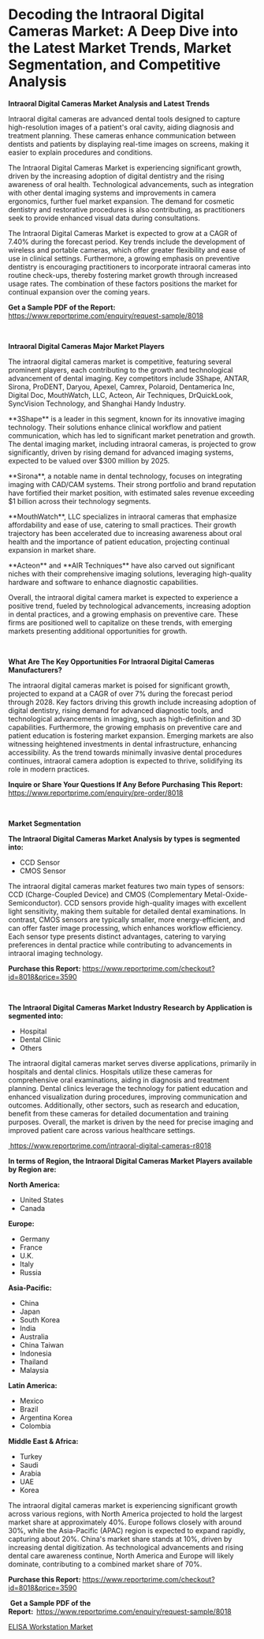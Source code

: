 <p><h1>Decoding the Intraoral Digital Cameras Market: A Deep Dive into the Latest Market Trends, Market Segmentation, and Competitive Analysis</h1></p><p><strong>Intraoral Digital Cameras Market Analysis and Latest Trends</strong></p>
<p><p>Intraoral digital cameras are advanced dental tools designed to capture high-resolution images of a patient's oral cavity, aiding diagnosis and treatment planning. These cameras enhance communication between dentists and patients by displaying real-time images on screens, making it easier to explain procedures and conditions. </p><p>The Intraoral Digital Cameras Market is experiencing significant growth, driven by the increasing adoption of digital dentistry and the rising awareness of oral health. Technological advancements, such as integration with other dental imaging systems and improvements in camera ergonomics, further fuel market expansion. The demand for cosmetic dentistry and restorative procedures is also contributing, as practitioners seek to provide enhanced visual data during consultations.</p><p>The Intraoral Digital Cameras Market is expected to grow at a CAGR of 7.40% during the forecast period. Key trends include the development of wireless and portable cameras, which offer greater flexibility and ease of use in clinical settings. Furthermore, a growing emphasis on preventive dentistry is encouraging practitioners to incorporate intraoral cameras into routine check-ups, thereby fostering market growth through increased usage rates. The combination of these factors positions the market for continual expansion over the coming years.</p></p>
<p><strong>Get a Sample PDF of the Report:&nbsp;</strong> <a href="https://www.reportprime.com/enquiry/request-sample/8018?utm_campaign=2735&utm_medium=2&utm_source=Github&utm_content=ia&utm_term=19032025&utm_id=intraoral-digital-cameras">https://www.reportprime.com/enquiry/request-sample/8018</a></p>
<p>&nbsp;</p>
<p><strong>Intraoral Digital Cameras Major Market Players</strong></p>
<p><p>The intraoral digital cameras market is competitive, featuring several prominent players, each contributing to the growth and technological advancement of dental imaging. Key competitors include 3Shape, ANTAR, Sirona, ProDENT, Daryou, Apexel, Camrex, Polaroid, Dentamerica Inc, Digital Doc, MouthWatch, LLC, Acteon, Air Techniques, DrQuickLook, SyncVision Technology, and Shanghai Handy Industry.</p><p>**3Shape** is a leader in this segment, known for its innovative imaging technology. Their solutions enhance clinical workflow and patient communication, which has led to significant market penetration and growth. The dental imaging market, including intraoral cameras, is projected to grow significantly, driven by rising demand for advanced imaging systems, expected to be valued over $300 million by 2025.</p><p>**Sirona**, a notable name in dental technology, focuses on integrating imaging with CAD/CAM systems. Their strong portfolio and brand reputation have fortified their market position, with estimated sales revenue exceeding $1 billion across their technology segments.</p><p>**MouthWatch**, LLC specializes in intraoral cameras that emphasize affordability and ease of use, catering to small practices. Their growth trajectory has been accelerated due to increasing awareness about oral health and the importance of patient education, projecting continual expansion in market share.</p><p>**Acteon** and **AIR Techniques** have also carved out significant niches with their comprehensive imaging solutions, leveraging high-quality hardware and software to enhance diagnostic capabilities.</p><p>Overall, the intraoral digital camera market is expected to experience a positive trend, fueled by technological advancements, increasing adoption in dental practices, and a growing emphasis on preventive care. These firms are positioned well to capitalize on these trends, with emerging markets presenting additional opportunities for growth.</p></p>
<p>&nbsp;</p>
<p><strong>What Are The Key Opportunities For Intraoral Digital Cameras Manufacturers?</strong></p>
<p><p>The intraoral digital cameras market is poised for significant growth, projected to expand at a CAGR of over 7% during the forecast period through 2028. Key factors driving this growth include increasing adoption of digital dentistry, rising demand for advanced diagnostic tools, and technological advancements in imaging, such as high-definition and 3D capabilities. Furthermore, the growing emphasis on preventive care and patient education is fostering market expansion. Emerging markets are also witnessing heightened investments in dental infrastructure, enhancing accessibility. As the trend towards minimally invasive dental procedures continues, intraoral camera adoption is expected to thrive, solidifying its role in modern practices.</p></p>
<p><strong>Inquire or Share Your Questions If Any Before Purchasing This Report:</strong> <a href="https://www.reportprime.com/enquiry/pre-order/8018?utm_campaign=2735&utm_medium=2&utm_source=Github&utm_content=ia&utm_term=19032025&utm_id=intraoral-digital-cameras">https://www.reportprime.com/enquiry/pre-order/8018</a></p>
<p>&nbsp;</p>
<p><strong>Market Segmentation</strong></p>
<p><strong>The Intraoral Digital Cameras Market Analysis by types is segmented into:</strong></p>
<p><ul><li>CCD Sensor</li><li>CMOS Sensor</li></ul></p>
<p><p>The intraoral digital cameras market features two main types of sensors: CCD (Charge-Coupled Device) and CMOS (Complementary Metal-Oxide-Semiconductor). CCD sensors provide high-quality images with excellent light sensitivity, making them suitable for detailed dental examinations. In contrast, CMOS sensors are typically smaller, more energy-efficient, and can offer faster image processing, which enhances workflow efficiency. Each sensor type presents distinct advantages, catering to varying preferences in dental practice while contributing to advancements in intraoral imaging technology.</p></p>
<p><strong>Purchase this Report:&nbsp;</strong><a href="https://www.reportprime.com/checkout?id=8018&price=3590&utm_campaign=2735&utm_medium=2&utm_source=Github&utm_content=ia&utm_term=19032025&utm_id=intraoral-digital-cameras">https://www.reportprime.com/checkout?id=8018&price=3590</a></p>
<p>&nbsp;</p>
<p><strong>The Intraoral Digital Cameras Market Industry Research by Application is segmented into:</strong></p>
<p><ul><li>Hospital</li><li>Dental Clinic</li><li>Others</li></ul></p>
<p><p>The intraoral digital cameras market serves diverse applications, primarily in hospitals and dental clinics. Hospitals utilize these cameras for comprehensive oral examinations, aiding in diagnosis and treatment planning. Dental clinics leverage the technology for patient education and enhanced visualization during procedures, improving communication and outcomes. Additionally, other sectors, such as research and education, benefit from these cameras for detailed documentation and training purposes. Overall, the market is driven by the need for precise imaging and improved patient care across various healthcare settings.</p></p>
<p><a href="https://www.reportprime.com/intraoral-digital-cameras-r8018?utm_campaign=2735&utm_medium=2&utm_source=Github&utm_content=ia&utm_term=19032025&utm_id=intraoral-digital-cameras">&nbsp;https://www.reportprime.com/intraoral-digital-cameras-r8018</a></p>
<p><strong>In terms of Region, the Intraoral Digital Cameras Market Players available by Region are:</strong></p>
<p>
    <p> <strong> North America: </strong>
        <ul>
            <li>United States</li>
            <li>Canada</li>
        </ul>
        </p> 
    <p> <strong> Europe: </strong>
        <ul>
            <li>Germany</li>
            <li>France</li>
            <li>U.K.</li>
            <li>Italy</li>
            <li>Russia</li>
        </ul>
        </p> 
    <p> <strong> Asia-Pacific: </strong>
        <ul>
            <li>China</li>
            <li>Japan</li>
            <li>South Korea</li>
            <li>India</li>
            <li>Australia</li>
            <li>China Taiwan</li>
            <li>Indonesia</li>
            <li>Thailand</li>
            <li>Malaysia</li>
        </ul>
        </p> 
    <p> <strong> Latin America: </strong>
        <ul>
            <li>Mexico</li>
            <li>Brazil</li>
            <li>Argentina Korea</li>
            <li>Colombia</li>
        </ul>
        </p> 
    <p> <strong> Middle East & Africa: </strong>
        <ul>
            <li>Turkey</li>
            <li>Saudi</li>
            <li>Arabia</li>
            <li>UAE</li>
            <li>Korea</li>
        </ul>
    </p>
    </p>
<p><p>The intraoral digital cameras market is experiencing significant growth across various regions, with North America projected to hold the largest market share at approximately 40%. Europe follows closely with around 30%, while the Asia-Pacific (APAC) region is expected to expand rapidly, capturing about 20%. China's market share stands at 10%, driven by increasing dental digitization. As technological advancements and rising dental care awareness continue, North America and Europe will likely dominate, contributing to a combined market share of 70%.</p></p>
<p><strong>Purchase this Report: </strong><a href="https://www.reportprime.com/checkout?id=8018&price=3590&utm_campaign=2735&utm_medium=2&utm_source=Github&utm_content=ia&utm_term=19032025&utm_id=intraoral-digital-cameras">https://www.reportprime.com/checkout?id=8018&price=3590</a></p>
<p>&nbsp;<strong>Get a Sample PDF of the Report:&nbsp;&nbsp;</strong><a href="https://www.reportprime.com/enquiry/request-sample/8018?utm_campaign=2735&utm_medium=2&utm_source=Github&utm_content=ia&utm_term=19032025&utm_id=intraoral-digital-cameras">https://www.reportprime.com/enquiry/request-sample/8018</a></p>
<p><strong></strong></p>
<p><p><a href="https://github.com/kaddahblejc/Market-Research-Report-List-1/blob/main/elisa-workstation-market.md?utm_campaign=2735&utm_medium=2&utm_source=Github&utm_content=ia&utm_term=19032025&utm_id=intraoral-digital-cameras">ELISA Workstation Market</a></p></p>